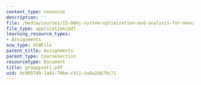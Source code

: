 ```yaml
---
content_type: resource
description: ''
file: /media/courses/15-066j-system-optimization-and-analysis-for-manufacturing-summer-2003/dc8057d91a81766ec9115a8a2b870c71_grouppset1.pdf
file_type: application/pdf
learning_resource_types:
- Assignments
ocw_type: OCWFile
parent_title: Assignments
parent_type: CourseSection
resourcetype: Document
title: grouppset1.pdf
uid: dc8057d9-1a81-766e-c911-5a8a2b870c71
---
```

